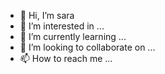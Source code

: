 - 👋 Hi, I’m sara
- 👀 I’m interested in ...
- 🌱 I’m currently learning ...
- 💞️ I’m looking to collaborate on ...
- 📫 How to reach me ...

<!---
sha-jari/sha-jari is a ✨ special ✨ repository because its `README.md` (this file) appears on your GitHub profile.
You can click the Preview link to take a look at your changes.
--->
